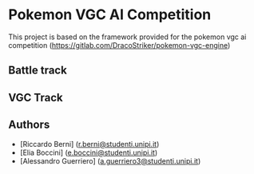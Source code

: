 # Pokemon VGC AI Competition

This project is based on the framework provided for the pokemon vgc ai competition (https://gitlab.com/DracoStriker/pokemon-vgc-engine)

## Battle track

## VGC Track

## Authors

- [Riccardo Berni] (r.berni@studenti.unipi.it)
- [Elia Boccini] (e.boccini@studenti.unipi.it)
- [Alessandro Guerriero] (a.guerriero3@studenti.unipi.it)